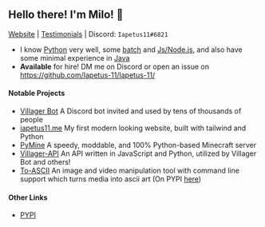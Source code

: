## Hello there<!-- general kenobi -->! I'm Milo! :wave:
[Website](https://iapetus11.me/) | [Testimonials](https://github.com/Iapetus-11/The-Helped) | Discord: `Iapetus11#6821`

* I know [Python](https://github.com/Iapetus-11?tab=repositories&q=&type=&language=python) very well, some [batch](https://github.com/Iapetus-11?tab=repositories&q=&type=&language=batchfile) and [Js/Node.js](https://github.com/Iapetus-11?tab=repositories&q=&type=&language=javascript), and also have some minimal experience in [Java](https://github.com/Iapetus-11?tab=repositories&q=&type=&language=java)
* **Available** for hire! DM me on Discord or open an issue on https://github.com/Iapetus-11/Iapetus-11/

#### Notable Projects
* [Villager Bot](https://github.com/Villager-Dev/Villager-Bot) A Discord bot invited and used by tens of thousands of people
* [iapetus11.me](https://iapetus11.me) My first modern looking website, built with tailwind and Python
* [PyMine](https://github.com/py-mine/PyMine) A speedy, moddable, and 100% Python-based Minecraft server
* [Villager-API](https://github.com/Villager-Dev/Villager-API) An API written in JavaScript and Python, utilized by Villager Bot and others!
* [To-ASCII](https://github.com/Iapetus-11/to-ascii) An image and video manipulation tool with command line support which turns media into ascii art (On PYPI [here](https://pypi.org/project/to-ascii/))

#### Other Links
* [PYPI](https://pypi.org/user/Iapetus11/)

